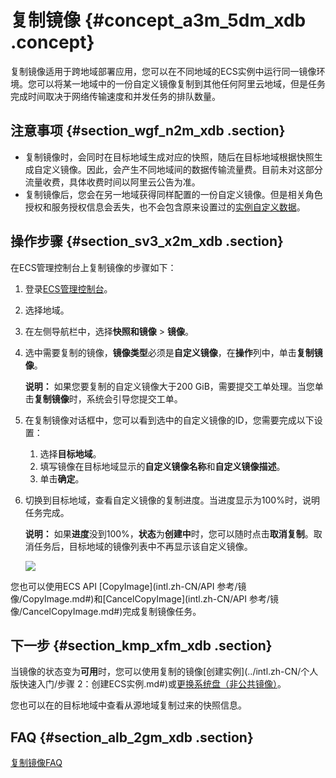 # 复制镜像 {#concept_a3m_5dm_xdb .concept}

复制镜像适用于跨地域部署应用，您可以在不同地域的ECS实例中运行同一镜像环境。您可以将某一地域中的一份自定义镜像复制到其他任何阿里云地域，但是任务完成时间取决于网络传输速度和并发任务的排队数量。

## 注意事项 {#section_wgf_n2m_xdb .section}

-   复制镜像时，会同时在目标地域生成对应的快照，随后在目标地域根据快照生成自定义镜像。因此，会产生不同地域间的数据传输流量费。目前未对这部分流量收费，具体收费时间以阿里云公告为准。
-   复制镜像后，您会在另一地域获得同样配置的一份自定义镜像。但是相关角色授权和服务授权信息会丢失，也不会包含原来设置过的[实例自定义数据](intl.zh-CN/用户指南/实例/实例自定义数据和元数据/实例自定义数据.md#)。

## 操作步骤 {#section_sv3_x2m_xdb .section}

在ECS管理控制台上复制镜像的步骤如下：

1.  登录[ECS管理控制台](https://ecs.console.aliyun.com/)。
2.  选择地域。
3.  在左侧导航栏中，选择**快照和镜像** \> **镜像**。
4.  选中需要复制的镜像，**镜像类型**必须是**自定义镜像**，在**操作**列中，单击**复制镜像**。

    **说明：** 如果您要复制的自定义镜像大于200 GiB，需要提交工单处理。当您单击**复制镜像**时，系统会引导您提交工单。

5.  在复制镜像对话框中，您可以看到选中的自定义镜像的ID，您需要完成以下设置：
    1.  选择**目标地域**。
    2.  填写镜像在目标地域显示的**自定义镜像名称**和**自定义镜像描述**。
    3.  单击**确定**。
6.  切换到目标地域，查看自定义镜像的复制进度。当进度显示为100%时，说明任务完成。

    **说明：** 如果**进度**没到100%，**状态**为**创建中**时，您可以随时点击**取消复制**。取消任务后，目标地域的镜像列表中不再显示该自定义镜像。

    ![](http://static-aliyun-doc.oss-cn-hangzhou.aliyuncs.com/assets/img/9699/15410648836780_zh-CN.png)


您也可以使用ECS API [CopyImage](intl.zh-CN/API 参考/镜像/CopyImage.md#)和[CancelCopyImage](intl.zh-CN/API 参考/镜像/CancelCopyImage.md#)完成复制镜像任务。

## 下一步 {#section_kmp_xfm_xdb .section}

当镜像的状态变为**可用**时，您可以使用复制的镜像[创建实例](../intl.zh-CN/个人版快速入门/步骤 2：创建ECS实例.md#)或[更换系统盘（非公共镜像）](intl.zh-CN/用户指南/云盘/更换系统盘（非公共镜像）.md#)。

您也可以在的目标地域中查看从源地域复制过来的快照信息。

## FAQ {#section_alb_2gm_xdb .section}

[复制镜像FAQ](https://www.alibabacloud.com/help/zh/faq-detail/40569.htm?spm=a2c63.q38357.a3.5.218e437aDm1XZR)

